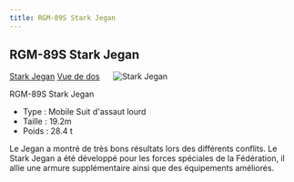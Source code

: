 ```yaml
---
title: RGM-89S Stark Jegan
---
```


RGM-89S Stark Jegan
-------------------


[Stark Jegan](javascript:change_image_m('images/stories/saga/unicorn/mechas/rgm-89s-stark-jegan.png');) [Vue de dos](javascript:change_image_m('images/stories/saga/unicorn/mechas/rgm-89s-stark-jegan-dos.png');)      ![Stark Jegan](/images/stories/saga/unicorn/mechas/rgm-89s-stark-jegan.png)    


RGM-89S Stark Jegan


* Type : Mobile Suit d'assaut lourd
* Taille : 19.2m
* Poids : 28.4 t


Le Jegan a montré de très bons résultats lors des différents conflits. Le Stark Jegan a été développé pour les forces spéciales de la Fédération, il allie une armure supplémentaire ainsi que des équipements améliorés.

